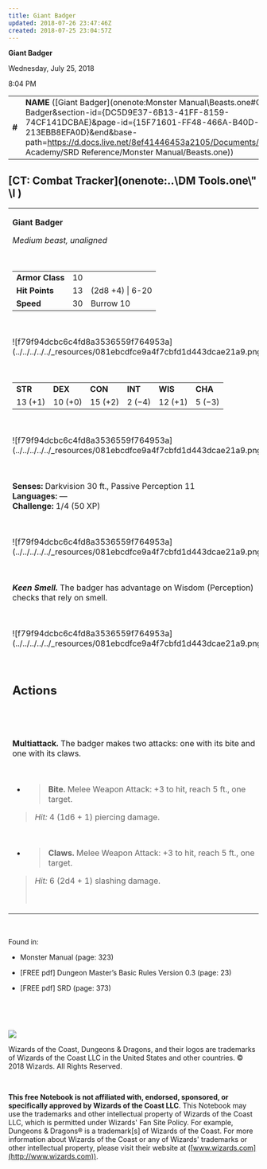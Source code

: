 ```yaml
---
title: Giant Badger
updated: 2018-07-26 23:47:46Z
created: 2018-07-25 23:04:57Z
---
```


**Giant Badger**

Wednesday, July 25, 2018

8:04 PM

|        |                                                                                                                                                                                                                                                                                                        |        |        |        |     |       |       |
|--------|--------------------------------------------------------------------------------------------------------------------------------------------------------------------------------------------------------------------------------------------------------------------------------------------------------|--------|--------|--------|-----|-------|-------|
| **\#** | **NAME** ([Giant Badger](onenote:Monster Manual\\Beasts.one#Giant Badger&section-id={DC5D9E37-6B13-41FF-8159-74CF141DCBAE}&page-id={15F71601-FF48-466A-B40D-213EBB8EFA0D}&end&base-path=https://d.docs.live.net/8ef41446453a2105/Documents/Adventure Academy/SRD Reference/Monster Manual/Beasts.one)) | **10** | **13** | **13** | \-  | Notes | 50 XP |

## [CT: Combat Tracker](onenote:..\\DM Tools.one\\" \l )

<table><tbody><tr class="odd"><td><p><strong>Giant Badger</strong></p><p><em>Medium beast, unaligned</em></p><p> </p><table><tbody><tr class="odd"><td><strong>Armor Class</strong></td><td>10</td><td> </td></tr><tr class="even"><td><strong>Hit Points</strong></td><td>13</td><td>(2d8 +4) | 6-20</td></tr><tr class="odd"><td><strong>Speed</strong></td><td>30</td><td>Burrow 10</td></tr></tbody></table><p> </p><p>![f79f94dcbc6c4fd8a3536559f764953a](../../../../../_resources/081ebcdfce9a4f7cbfd1d443dcae21a9.png)</p><p> </p><table><tbody><tr class="odd"><td><strong>STR</strong></td><td><strong>DEX</strong></td><td><strong>CON</strong></td><td><strong>INT</strong></td><td><strong>WIS</strong></td><td><strong>CHA</strong></td></tr><tr class="even"><td>13 (+1)</td><td>10 (+0)</td><td>15 (+2)</td><td>2 (−4)</td><td>12 (+1)</td><td>5 (−3)</td></tr></tbody></table><p> </p><p>![f79f94dcbc6c4fd8a3536559f764953a](../../../../../_resources/081ebcdfce9a4f7cbfd1d443dcae21a9.png)</p><p> </p><p><strong>Senses:</strong> Darkvision 30 ft., Passive Perception 11<br />
<strong>Languages:</strong> —<br />
<strong>Challenge:</strong> 1/4 (50 XP)</p><p> </p><p>![f79f94dcbc6c4fd8a3536559f764953a](../../../../../_resources/081ebcdfce9a4f7cbfd1d443dcae21a9.png)</p><p> </p><p><em><strong>Keen Smell.</strong></em> The badger has advantage on Wisdom (Perception) checks that rely on smell.</p><p> </p><p>![f79f94dcbc6c4fd8a3536559f764953a](../../../../../_resources/081ebcdfce9a4f7cbfd1d443dcae21a9.png)</p><p> </p><h2 id="actions"><strong>Actions</strong></h2><h2 id="section"> </h2><p><strong>Multiattack.</strong> The badger makes two attacks: one with its bite and one with its claws.</p><p> </p><ul><li><blockquote><p><strong>Bite.</strong> Melee Weapon Attack: +3 to hit, reach 5 ft., one target.</p></blockquote></li></ul><blockquote><p><em>Hit:</em> 4 (1d6 + 1) piercing damage.</p></blockquote><p> </p><ul><li><blockquote><p><strong>Claws.</strong> Melee Weapon Attack: +3 to hit, reach 5 ft., one target.</p></blockquote></li></ul><blockquote><p><em>Hit:</em> 6 (2d4 + 1) slashing damage.</p><p> </p></blockquote></td></tr></tbody></table>

 

Found in:

-   Monster Manual (page: 323)

-   \[FREE pdf\] Dungeon Master’s Basic Rules Version 0.3 (page: 23)

-   \[FREE pdf\] SRD (page: 373)

 

 

![](tmp\media\image2.png)

Wizards of the Coast, Dungeons & Dragons, and their logos are trademarks of Wizards of the Coast LLC in the United States and other countries. © 2018 Wizards. All Rights Reserved.

 

**This free Notebook is not affiliated with, endorsed, sponsored, or specifically approved by Wizards of the Coast LLC**. This Notebook may use the trademarks and other intellectual property of Wizards of the Coast LLC, which is permitted under Wizards' Fan Site Policy. For example, Dungeons & Dragons® is a trademark\[s\] of Wizards of the Coast. For more information about Wizards of the Coast or any of Wizards' trademarks or other intellectual property, please visit their website at ([www.wizards.com](http://www.wizards.com)).
